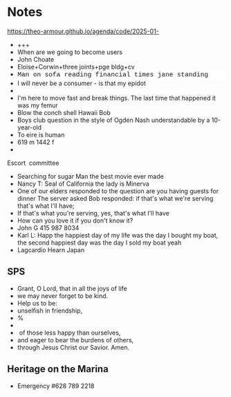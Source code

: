 # Notes

<a href="https://theo-armour.github.io/agenda/code/2025-01-11/#README.md">https://theo-armour.github.io/agenda/code/2025-01-</a>

* +++
* When are we going to become users
* John Choate
* Eloise+Corwin+three joints+pge bldg+cv
* <div style="background-color: rgb(255, 255, 255); font-family: Consolas, &quot;Courier New&quot;, monospace; font-size: 15px; line-height: 20px; white-space: pre;">Man on sofa reading financial times jane standing
* I will never be a consumer - is that my epidot
* 
* I'm here to move fast and break things. The last time that happened it was my femur
* Blow the conch shell Hawaii Bob
* Boys club question in the style of Ogden Nash understandable by a 10-year-old
* To eire is human
* 619 m 1442 f
* 

Escort&nbsp; committee

* Searching for sugar Man the best movie ever made
* Nancy T: Seal of California the lady is Minerva&nbsp;
* One of our elders responded to the question are you having guests for dinner The server asked Bob responded: if that's what we're serving that's what I'll have; 
* If that's what you're serving, yes, that's what I'll have
* How can you love it if you don't know it?
* John G 415 987 8034
* Karl L: Happ the happiest day of my life was the day I bought my boat, the second happiest day was the day I sold my boat yeah&nbsp;
* Lagcardio Hearn Japan

## SPS

* Grant, O Lord, that in all the joys of life
* we may never forget to be kind.
* Help us to be:
* unselfish in friendship,
* %
* 
* &nbsp;of those less happy than ourselves,
* and eager to bear the burdens of others,
* through Jesus Christ our Savior. Amen.

## Heritage on the Marina

* Emergency #628 789 2218